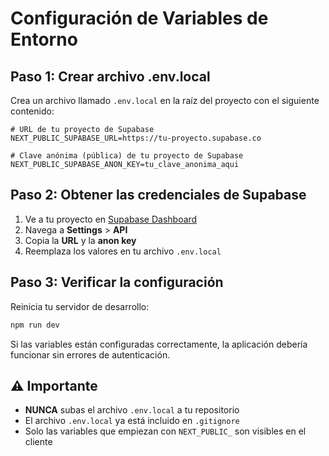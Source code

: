 # Configuración de Variables de Entorno

## Paso 1: Crear archivo .env.local

Crea un archivo llamado `.env.local` en la raíz del proyecto con el siguiente contenido:

```env
# URL de tu proyecto de Supabase
NEXT_PUBLIC_SUPABASE_URL=https://tu-proyecto.supabase.co

# Clave anónima (pública) de tu proyecto de Supabase
NEXT_PUBLIC_SUPABASE_ANON_KEY=tu_clave_anonima_aqui
```

## Paso 2: Obtener las credenciales de Supabase

1. Ve a tu proyecto en [Supabase Dashboard](https://app.supabase.com)
2. Navega a **Settings** > **API**
3. Copia la **URL** y la **anon key**
4. Reemplaza los valores en tu archivo `.env.local`

## Paso 3: Verificar la configuración

Reinicia tu servidor de desarrollo:
```bash
npm run dev
```

Si las variables están configuradas correctamente, la aplicación debería funcionar sin errores de autenticación.

## ⚠️ Importante

- **NUNCA** subas el archivo `.env.local` a tu repositorio
- El archivo `.env.local` ya está incluido en `.gitignore`
- Solo las variables que empiezan con `NEXT_PUBLIC_` son visibles en el cliente 